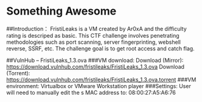 # Something Awesome
##Introduction：
FristiLeaks is a VM created by Ar0xA and the difficulty rating is descriped as basic. This CTF challenge involves penetrating methodologies such as port scanning, server fingerprinting, webshell reverse, SSRF, etc. The challenge goal is to get root access and catch flag.

##VulnHub – FristiLeaks_1.3.ova
###VM download:
Download (Mirror): https://download.vulnhub.com/fristileaks/FristiLeaks_1.3.ova
Download (Torrent): https://download.vulnhub.com/fristileaks/FristiLeaks_1.3.ova.torrent
###VM environment:
Virtualbox
or
VMware Workstation player
###Settings:
User will need to manually edit the s MAC address to: 08:00:27:A5:A6:76
